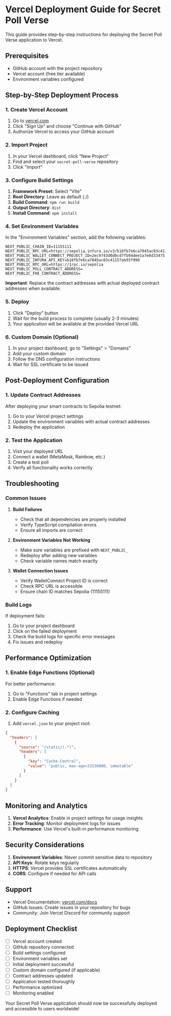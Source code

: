 # Vercel Deployment Guide for Secret Poll Verse

This guide provides step-by-step instructions for deploying the Secret Poll Verse application to Vercel.

## Prerequisites

- GitHub account with the project repository
- Vercel account (free tier available)
- Environment variables configured

## Step-by-Step Deployment Process

### 1. Create Vercel Account

1. Go to [vercel.com](https://vercel.com)
2. Click "Sign Up" and choose "Continue with GitHub"
3. Authorize Vercel to access your GitHub account

### 2. Import Project

1. In your Vercel dashboard, click "New Project"
2. Find and select your `secret-poll-verse` repository
3. Click "Import"

### 3. Configure Build Settings

1. **Framework Preset**: Select "Vite"
2. **Root Directory**: Leave as default (./)
3. **Build Command**: `npm run build`
4. **Output Directory**: `dist`
5. **Install Command**: `npm install`

### 4. Set Environment Variables

In the "Environment Variables" section, add the following variables:

```
NEXT_PUBLIC_CHAIN_ID=11155111
NEXT_PUBLIC_RPC_URL=https://sepolia.infura.io/v3/b18fb7e6ca7045ac83c41157ab93f990
NEXT_PUBLIC_WALLET_CONNECT_PROJECT_ID=2ec9743d0d0cd7fb94dee1a7e6d33475
NEXT_PUBLIC_INFURA_API_KEY=b18fb7e6ca7045ac83c41157ab93f990
NEXT_PUBLIC_RPC_URL=https://1rpc.io/sepolia
NEXT_PUBLIC_POLL_CONTRACT_ADDRESS=
NEXT_PUBLIC_FHE_CONTRACT_ADDRESS=
```

**Important**: Replace the contract addresses with actual deployed contract addresses when available.

### 5. Deploy

1. Click "Deploy" button
2. Wait for the build process to complete (usually 2-3 minutes)
3. Your application will be available at the provided Vercel URL

### 6. Custom Domain (Optional)

1. In your project dashboard, go to "Settings" > "Domains"
2. Add your custom domain
3. Follow the DNS configuration instructions
4. Wait for SSL certificate to be issued

## Post-Deployment Configuration

### 1. Update Contract Addresses

After deploying your smart contracts to Sepolia testnet:

1. Go to your Vercel project settings
2. Update the environment variables with actual contract addresses
3. Redeploy the application

### 2. Test the Application

1. Visit your deployed URL
2. Connect a wallet (MetaMask, Rainbow, etc.)
3. Create a test poll
4. Verify all functionality works correctly

## Troubleshooting

### Common Issues

1. **Build Failures**
   - Check that all dependencies are properly installed
   - Verify TypeScript compilation errors
   - Ensure all imports are correct

2. **Environment Variables Not Working**
   - Make sure variables are prefixed with `NEXT_PUBLIC_`
   - Redeploy after adding new variables
   - Check variable names match exactly

3. **Wallet Connection Issues**
   - Verify WalletConnect Project ID is correct
   - Check RPC URL is accessible
   - Ensure chain ID matches Sepolia (11155111)

### Build Logs

If deployment fails:
1. Go to your project dashboard
2. Click on the failed deployment
3. Check the build logs for specific error messages
4. Fix issues and redeploy

## Performance Optimization

### 1. Enable Edge Functions (Optional)

For better performance:
1. Go to "Functions" tab in project settings
2. Enable Edge Functions if needed

### 2. Configure Caching

1. Add `vercel.json` to your project root:
```json
{
  "headers": [
    {
      "source": "/static/(.*)",
      "headers": [
        {
          "key": "Cache-Control",
          "value": "public, max-age=31536000, immutable"
        }
      ]
    }
  ]
}
```

## Monitoring and Analytics

1. **Vercel Analytics**: Enable in project settings for usage insights
2. **Error Tracking**: Monitor deployment logs for issues
3. **Performance**: Use Vercel's built-in performance monitoring

## Security Considerations

1. **Environment Variables**: Never commit sensitive data to repository
2. **API Keys**: Rotate keys regularly
3. **HTTPS**: Vercel provides SSL certificates automatically
4. **CORS**: Configure if needed for API calls

## Support

- Vercel Documentation: [vercel.com/docs](https://vercel.com/docs)
- GitHub Issues: Create issues in your repository for bugs
- Community: Join Vercel Discord for community support

## Deployment Checklist

- [ ] Vercel account created
- [ ] GitHub repository connected
- [ ] Build settings configured
- [ ] Environment variables set
- [ ] Initial deployment successful
- [ ] Custom domain configured (if applicable)
- [ ] Contract addresses updated
- [ ] Application tested thoroughly
- [ ] Performance optimized
- [ ] Monitoring enabled

Your Secret Poll Verse application should now be successfully deployed and accessible to users worldwide!
